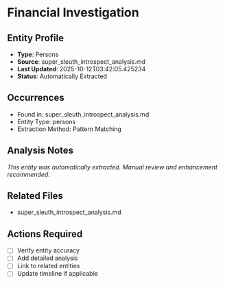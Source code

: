 # Financial Investigation

## Entity Profile
- **Type**: Persons
- **Source**: super_sleuth_introspect_analysis.md
- **Last Updated**: 2025-10-12T03:42:05.425234
- **Status**: Automatically Extracted

## Occurrences
- Found in: super_sleuth_introspect_analysis.md
- Entity Type: persons
- Extraction Method: Pattern Matching

## Analysis Notes
*This entity was automatically extracted. Manual review and enhancement recommended.*

## Related Files
- super_sleuth_introspect_analysis.md

## Actions Required
- [ ] Verify entity accuracy
- [ ] Add detailed analysis
- [ ] Link to related entities
- [ ] Update timeline if applicable
